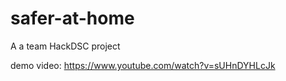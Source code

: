 
# safer-at-home
A a team HackDSC project 


demo video:
https://www.youtube.com/watch?v=sUHnDYHLcJk
